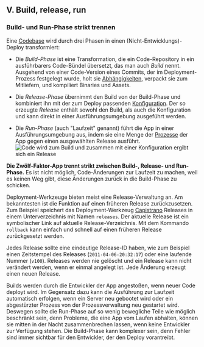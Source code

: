 ﻿## V. Build, release, run
### Build- und Run-Phase strikt trennen

Eine [Codebase](./codebase) wird durch drei Phasen in einen (Nicht-Entwicklungs)-Deploy transformiert:

* Die *Build-Phase* ist eine Transformation, die ein Code-Repository in ein ausführbarers Code-Bündel übersetzt, das man auch *Build* nennt. Ausgehend von einer Code-Version eines Commits, der im Deployment-Prozess festgelegt wurde, holt sie [Abhängigkeiten](./dependencies), verpackt sie zum Mitliefern, und kompiliert Binaries und Assets.
* Die *Release-Phase* übernimmt den Build von der Build-Phase und kombiniert ihn mit der zum Deploy passenden [Konfiguration](./config). Der so erzeugte *Release* enthält sowohl den Build, als auch die Konfiguration und kann direkt in einer Ausführungsumgebung ausgeführt werden.

* Die *Run-Phase* (auch "Laufzeit" genannt) führt die App in einer Ausführungsumgebung aus, indem sie eine Menge der [Prozesse](./processes) der App gegen einen ausgewählten Release ausführt.
![Code wird zum Build und zusammen mit einer Konfiguration ergibt sich ein Release](/images/release.png)

**Die Zwölf-Faktor-App trennt strikt zwischen Build-, Release- und Run-Phase.** Es ist nicht möglich, Code-Änderungen zur Laufzeit zu machen, weil es keinen Weg gibt, diese Änderungen zurück in die Build-Phase zu schicken.

Deployment-Werkzeuge bieten meist eine Release-Verwaltung an. Am bekanntesten ist die Funktion auf einen früheren Release zurückzusetzen. Zum Beispiel speichert das Deployment-Werkzeug [Capistrano](https://github.com/capistrano/capistrano/wiki) Releases in einem Unterverzeichnis mit Namen `releases`. Der aktuelle Release ist ein symbolischer Link auf aktuelle Release-Verzeichnis. Mit dem Kommando `rollback` kann einfach und schnell auf einen früheren Release zurückgesetzt werden.

Jedes Release sollte eine eindeutige Release-ID haben, wie zum Beispiel einen Zeitstempel des Releases (`2011-04-06-20:32:17`) oder eine laufende Nummer (`v100`). Releases werden nie gelöscht und ein Release kann nicht verändert werden, wenn er einmal angelegt ist. Jede Änderung erzeugt einen neuen Release.

Builds werden durch die Entwickler der App angestoßen, wenn neuer Code deployt wird. Im Gegensatz dazu kann die Ausführung zur Laufzeit automatisch erfolgen, wenn ein Server neu gebootet wird oder ein abgestürzter Prozess von der Prozessverwaltung neu gestartet wird. Deswegen sollte die Run-Phase auf so wenig bewegliche Teile wie möglich beschränkt sein, denn Probleme, die eine App vom Laufen abhalten, können sie mitten in der Nacht zusammenbrechen lassen, wenn keine Entwickler zur Verfügung stehen. Die Build-Phase kann komplexer sein, denn Fehler sind immer sichtbar für den Entwickler, der den Deploy vorantreibt.
